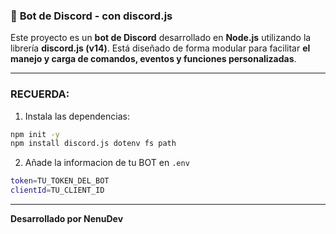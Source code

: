 ### 🤖 **Bot de Discord - con discord.js**

Este proyecto es un **bot de Discord** desarrollado en **Node.js** utilizando la librería **discord.js (v14)**. Está diseñado de forma modular para facilitar **el manejo y carga de comandos, eventos y funciones personalizadas**.

---

### RECUERDA:

1. Instala las dependencias:

```bash
npm init -y
npm install discord.js dotenv fs path
```

2. Añade la informacion de tu BOT en `.env `
```bash
token=TU_TOKEN_DEL_BOT
clientId=TU_CLIENT_ID
```

---

**Desarrollado por NenuDev**
